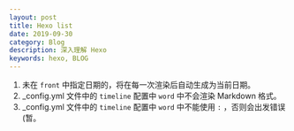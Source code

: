 ```yaml
---
layout: post
title: Hexo list
date: 2019-09-30 
category: Blog
description: 深入理解 Hexo
keywords: hexo, BLOG
---
```



1.  未在 `front` 中指定日期的，将在每一次渲染后自动生成为当前日期。
2.  _config.yml 文件中的  `timeline`  配置中 `word` 中不会渲染 Markdown 格式。
3.  _config.yml 文件中的  `timeline`  配置中 `word` 中不能使用 `:` ，否则会出发错误 (暂。
